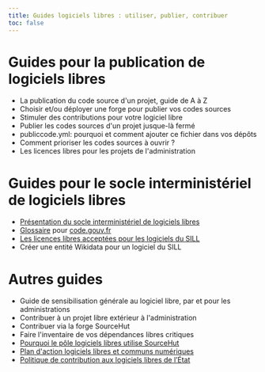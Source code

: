 ```yaml
---
title: Guides logiciels libres : utiliser, publier, contribuer
toc: false
---
```


# Guides pour la publication de logiciels libres

- La publication du code source d'un projet, guide de A à Z
- Choisir et/ou déployer une forge pour publier vos codes sources
- Stimuler des contributions pour votre logiciel libre
- Publier les codes sources d'un projet jusque-là fermé
- publiccode.yml: pourquoi et comment ajouter ce fichier dans vos dépôts
- Comment prioriser les codes sources à ouvrir ?
- Les licences libres pour les projets de l'administration

# Guides pour le socle interministériel de logiciels libres

- [Présentation du socle interministériel de logiciels libres](sill.md)
- [Glossaire](glossary.fr.md) pour [code.gouv.fr](https://code.gouv.fr)
- [Les licences libres acceptées pour les logiciels du SILL](licences-libres-dinum.md)
- Créer une entité Wikidata pour un logiciel du SILL

# Autres guides

- Guide de sensibilisation générale au logiciel libre, par et pour les administrations
- Contribuer à un projet libre extérieur à l'administration
- Contribuer via la forge SourceHut
- Faire l'inventaire de vos dépendances libres critiques
- [Pourquoi le pôle logiciels libres utilise SourceHut](pourquoi-sourcehut.md)
- [Plan d'action logiciels libres et communs numériques](plan-action-logiciels-libres-communs-numeriques.md)
- [Politique de contribution aux logiciels libres de l’État](pocos/index.md)
